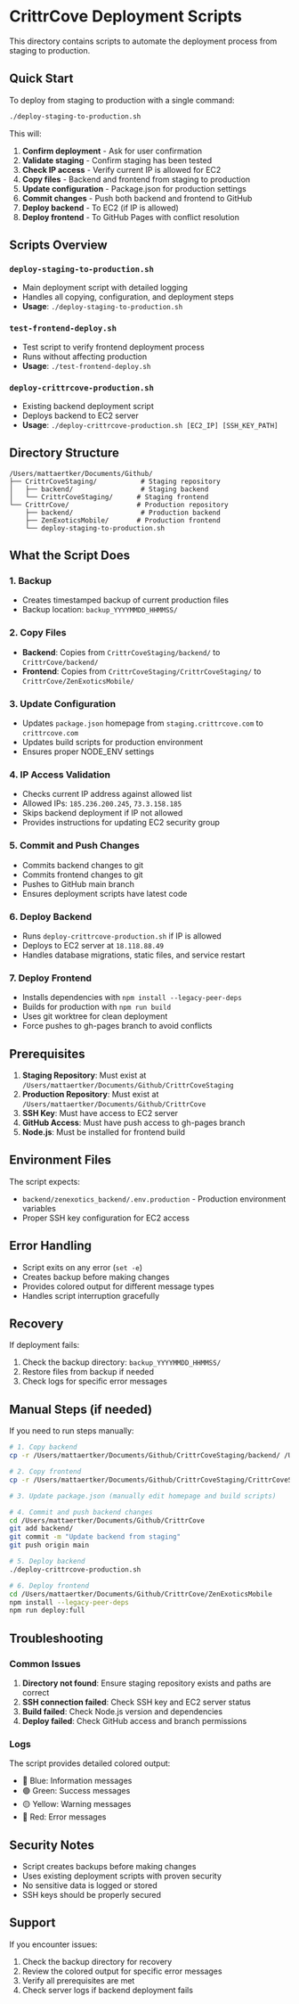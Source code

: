 # CrittrCove Deployment Scripts

This directory contains scripts to automate the deployment process from staging to production.

## Quick Start

To deploy from staging to production with a single command:

```bash
./deploy-staging-to-production.sh
```

This will:
1. **Confirm deployment** - Ask for user confirmation
2. **Validate staging** - Confirm staging has been tested
3. **Check IP access** - Verify current IP is allowed for EC2
4. **Copy files** - Backend and frontend from staging to production
5. **Update configuration** - Package.json for production settings
6. **Commit changes** - Push both backend and frontend to GitHub
7. **Deploy backend** - To EC2 (if IP is allowed)
8. **Deploy frontend** - To GitHub Pages with conflict resolution

## Scripts Overview

### `deploy-staging-to-production.sh`
- Main deployment script with detailed logging
- Handles all copying, configuration, and deployment steps
- **Usage**: `./deploy-staging-to-production.sh`

### `test-frontend-deploy.sh`
- Test script to verify frontend deployment process
- Runs without affecting production
- **Usage**: `./test-frontend-deploy.sh`

### `deploy-crittrcove-production.sh`
- Existing backend deployment script
- Deploys backend to EC2 server
- **Usage**: `./deploy-crittrcove-production.sh [EC2_IP] [SSH_KEY_PATH]`

## Directory Structure

```
/Users/mattaertker/Documents/Github/
├── CrittrCoveStaging/           # Staging repository
│   ├── backend/                 # Staging backend
│   └── CrittrCoveStaging/      # Staging frontend
└── CrittrCove/                 # Production repository
    ├── backend/                 # Production backend
    ├── ZenExoticsMobile/       # Production frontend
    └── deploy-staging-to-production.sh
```

## What the Script Does

### 1. Backup
- Creates timestamped backup of current production files
- Backup location: `backup_YYYYMMDD_HHMMSS/`

### 2. Copy Files
- **Backend**: Copies from `CrittrCoveStaging/backend/` to `CrittrCove/backend/`
- **Frontend**: Copies from `CrittrCoveStaging/CrittrCoveStaging/` to `CrittrCove/ZenExoticsMobile/`

### 3. Update Configuration
- Updates `package.json` homepage from `staging.crittrcove.com` to `crittrcove.com`
- Updates build scripts for production environment
- Ensures proper NODE_ENV settings

### 4. IP Access Validation
- Checks current IP address against allowed list
- Allowed IPs: `185.236.200.245`, `73.3.158.185`
- Skips backend deployment if IP not allowed
- Provides instructions for updating EC2 security group

### 5. Commit and Push Changes
- Commits backend changes to git
- Commits frontend changes to git
- Pushes to GitHub main branch
- Ensures deployment scripts have latest code

### 6. Deploy Backend
- Runs `deploy-crittrcove-production.sh` if IP is allowed
- Deploys to EC2 server at `18.118.88.49`
- Handles database migrations, static files, and service restart

### 7. Deploy Frontend
- Installs dependencies with `npm install --legacy-peer-deps`
- Builds for production with `npm run build`
- Uses git worktree for clean deployment
- Force pushes to gh-pages branch to avoid conflicts

## Prerequisites

1. **Staging Repository**: Must exist at `/Users/mattaertker/Documents/Github/CrittrCoveStaging`
2. **Production Repository**: Must exist at `/Users/mattaertker/Documents/Github/CrittrCove`
3. **SSH Key**: Must have access to EC2 server
4. **GitHub Access**: Must have push access to gh-pages branch
5. **Node.js**: Must be installed for frontend build

## Environment Files

The script expects:
- `backend/zenexotics_backend/.env.production` - Production environment variables
- Proper SSH key configuration for EC2 access

## Error Handling

- Script exits on any error (`set -e`)
- Creates backup before making changes
- Provides colored output for different message types
- Handles script interruption gracefully

## Recovery

If deployment fails:
1. Check the backup directory: `backup_YYYYMMDD_HHMMSS/`
2. Restore files from backup if needed
3. Check logs for specific error messages

## Manual Steps (if needed)

If you need to run steps manually:

```bash
# 1. Copy backend
cp -r /Users/mattaertker/Documents/Github/CrittrCoveStaging/backend/ /Users/mattaertker/Documents/Github/CrittrCove/

# 2. Copy frontend
cp -r /Users/mattaertker/Documents/Github/CrittrCoveStaging/CrittrCoveStaging/ /Users/mattaertker/Documents/Github/CrittrCove/ZenExoticsMobile/

# 3. Update package.json (manually edit homepage and build scripts)

# 4. Commit and push backend changes
cd /Users/mattaertker/Documents/Github/CrittrCove
git add backend/
git commit -m "Update backend from staging"
git push origin main

# 5. Deploy backend
./deploy-crittrcove-production.sh

# 6. Deploy frontend
cd /Users/mattaertker/Documents/Github/CrittrCove/ZenExoticsMobile
npm install --legacy-peer-deps
npm run deploy:full
```

## Troubleshooting

### Common Issues

1. **Directory not found**: Ensure staging repository exists and paths are correct
2. **SSH connection failed**: Check SSH key and EC2 server status
3. **Build failed**: Check Node.js version and dependencies
4. **Deploy failed**: Check GitHub access and branch permissions

### Logs

The script provides detailed colored output:
- 🔵 Blue: Information messages
- 🟢 Green: Success messages
- 🟡 Yellow: Warning messages
- 🔴 Red: Error messages

## Security Notes

- Script creates backups before making changes
- Uses existing deployment scripts with proven security
- No sensitive data is logged or stored
- SSH keys should be properly secured

## Support

If you encounter issues:
1. Check the backup directory for recovery
2. Review the colored output for specific error messages
3. Verify all prerequisites are met
4. Check server logs if backend deployment fails 